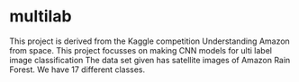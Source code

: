 # multilab

This project is derived from the Kaggle competition Understanding Amazon from space.
This project focusses on making CNN models for ulti label image classification
The data set given has satellite images of Amazon Rain Forest.
We have 17 different classes.

